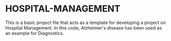 # HOSPITAL-MANAGEMENT

This is a basic project file that acts as a template for developing a project on Hospital Management. In this code, Alzheimer's disease has been used as an example for Diagnostics.
